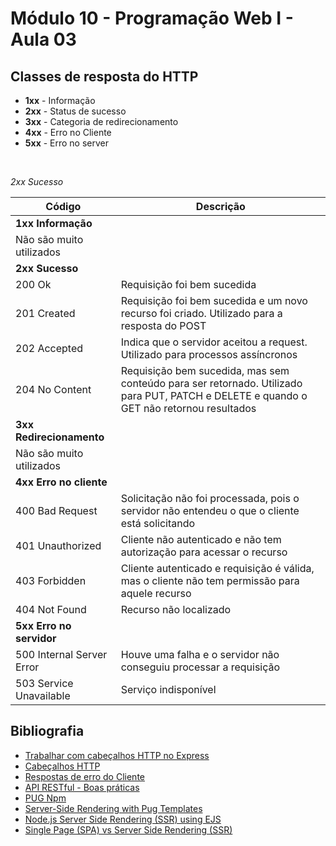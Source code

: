 # Módulo 10 - Programação Web I - Aula 03

## Classes de resposta do HTTP

- **1xx** - Informação
- **2xx** - Status de sucesso
- **3xx** - Categoria de redirecionamento
- **4xx** - Erro no Cliente
- **5xx** - Erro no server

&nbsp;

_2xx Sucesso_

| Código                    | Descrição                                                                                                                               |
| ------------------------- | --------------------------------------------------------------------------------------------------------------------------------------- |
| **1xx Informação**        |
| Não são muito utilizados  |
| **2xx Sucesso**           |
| 200 Ok                    | Requisição foi bem sucedida                                                                                                             |
| 201 Created               | Requisição foi bem sucedida e um novo recurso foi criado. Utilizado para a resposta do POST                                             |
| 202 Accepted              | Indica que o servidor aceitou a request. Utilizado para processos assíncronos                                                           |
| 204 No Content            | Requisição bem sucedida, mas sem conteúdo para ser retornado. Utilizado para PUT, PATCH e DELETE e quando o GET não retornou resultados |
| **3xx Redirecionamento**  |
| Não são muito utilizados  |
| **4xx Erro no cliente**   |
| 400 Bad Request           | Solicitação não foi processada, pois o servidor não entendeu o que o cliente está solicitando                                           |
| 401 Unauthorized          | Cliente não autenticado e não tem autorização para acessar o recurso                                                                    |
| 403 Forbidden             | Cliente autenticado e requisição é válida, mas o cliente não tem permissão para aquele recurso                                         |
| 404 Not Found             | Recurso não localizado                                                                                                                  |
| **5xx Erro no servidor**  |
| 500 Internal Server Error | Houve uma falha e o servidor não conseguiu processar a requisição                                                                       |
| 503 Service Unavailable   | Serviço indisponível                                                                                                                    |

## Bibliografia

- [Trabalhar com cabeçalhos HTTP no Express](https://flaviocopes.com/express-headers/)
- [Cabeçalhos HTTP](https://developer.mozilla.org/pt-BR/docs/Web/HTTP/Headers)
- [Respostas de erro do Cliente](https://developer.mozilla.org/pt-BR/docs/Web/HTTP/Status)
- [API RESTful - Boas práticas](https://www.brunobrito.net.br/api-restful-boas-praticas/)
- [PUG Npm](https://www.npmjs.com/package/pug)
- [Server-Side Rendering with Pug Templates](https://medium.com/@SigniorGratiano/server-side-rendering-with-pug-templates-e1e5947d4c1a)
- [Node.js Server Side Rendering (SSR) using EJS](<https://www.geeksforgeeks.org/node-js-server-side-rendering-ssr-using-ejs/#:~:text=Server%2Dside%20rendering%20(SSR),SPA%20can%20operate%20as%20normal.>)
- [Single Page (SPA) vs Server Side Rendering (SSR)](https://www.youtube.com/watch?v=DyBiFZn9Cn4)
